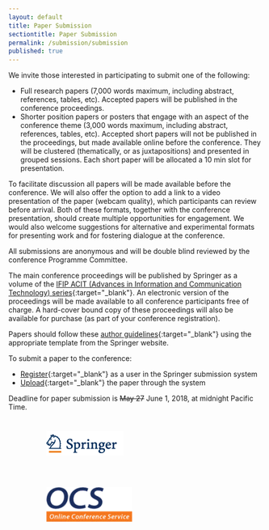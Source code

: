 ```yaml
---
layout: default
title: Paper Submission
sectiontitle: Paper Submission
permalink: /submission/submission
published: true
---
```


We invite those interested in participating to submit one of the following:
- Full research papers (7,000 words maximum, including abstract, references, tables, etc). Accepted papers will be published in the conference proceedings.
- Shorter position papers or posters that engage with an aspect of the conference theme (3,000 words maximum, including abstract, references, tables, etc). Accepted short papers will not be published in the proceedings, but made available online before the conference. They will be clustered (thematically, or as juxtapositions) and presented in grouped sessions.  Each short paper will be allocated a 10 min slot for presentation.  

To facilitate discussion all papers will be made available before the conference.  We will also offer the option to add a link to a video presentation of the paper (webcam quality), which participants can review before arrival.  Both of these formats, together with the conference presentation, should create multiple opportunities for engagement. We would also welcome suggestions for alternative and experimental formats for presenting work and for fostering dialogue at the conference.

All submissions are anonymous and will be double blind reviewed by the conference Programme Committee.

The main conference proceedings will be published by Springer as a volume of the [IFIP ACIT (Advances in Information and Communication Technology) series](https://www.springer.com/series/6102){:target="_blank"}. An electronic version of the proceedings will be made available to all conference participants free of charge. A hard-cover bound copy of these proceedings will also be available for purchase (as part of your conference registration).

Papers should follow these [author guidelines](http://www.springer.com/gp/computer-science/lncs/conference-proceedings-guidelines){:target="_blank"} using the appropriate template from the Springer website.

To submit a paper to the conference:
- [Register](https://ocs.springer.com/ocs/requestregistration){:target="_blank"} as a user in the Springer submission system
- [Upload](https://ocs.springer.com/ocs/conference/submitpaperto/ISO2018){:target="_blank"} the paper through the system

Deadline for paper submission is ~~May 27~~ June 1, 2018, at midnight Pacific Time.
<div style="width: 80%; margin: auto;">
<img src="/assets/img/springer.png" alt="Logo" style="padding: 25px; padding-bottom: 35px;"/>
<img src="/assets/img/ocs-logo.png" alt="Logo" style="width: 170px; padding: 25px" />
</div>
